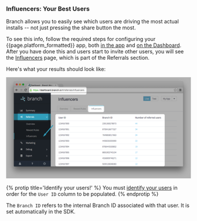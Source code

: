 
### Influencers: Your Best Users

Branch allows you to easily see which users are driving the most actual installs -- not just pressing the share button the most.

To see this info, follow the required steps for configuring your {{page.platform_formatted}} app, both [in the app](/domains/configuring_client_apps/{{page.platform}}/) and [on the Dashboard](/domains/configuring_the_dashboard/ios/). After you have done this and users start to invite other users, you will see the [Influencers](https://dashboard.branch.io/#/referrals/influencers) page, which is part of the Referrals section.

Here's what your results should look like:

![influencers](/img/ingredients/analytics_and_custom_events/influencers.png)

{% protip title='Identify your users!'  %}
You must [identify your users](/domains/configuring_client_apps/{{page.platform}}/#identifying-your-users) in order for the `User ID` column to be populated.
{% endprotip %}


The `Branch ID` refers to the internal Branch ID associated with that user. It is set automatically in the SDK. 